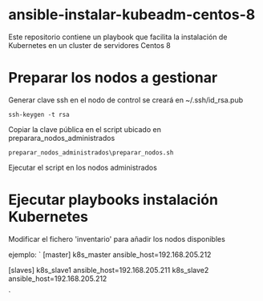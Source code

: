 # ansible-instalar-kubeadm-centos-8
Este repositorio contiene un playbook que facilita la instalación de Kubernetes en un cluster de servidores Centos 8

# Preparar los nodos a gestionar

Generar clave ssh en el nodo de control se creará en ~/.ssh/id_rsa.pub

`ssh-keygen -t rsa`

Copiar la clave pública en el script ubicado en preparara_nodos_administrados

`preparar_nodos_administrados\preparar_nodos.sh`

Ejecutar el script en los nodos administrados


# Ejecutar playbooks instalación Kubernetes

Modificar el fichero 'inventario' para añadir los nodos disponibles

ejemplo:
`
[master]
k8s_master ansible_host=192.168.205.212

[slaves]
k8s_slave1 ansible_host=192.168.205.211
k8s_slave2 ansible_host=192.168.205.212

`